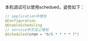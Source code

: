 <!-- TODO: 项目中的dto模块 -->
<!-- TODO: 搞清项目管理流程-->
<!-- TODO: java.io.Serializable -->
<!-- TODO: @java.io.Serial -->
<!-- TODO: lambok.Data -->
<!-- TODO: lambok.Getter -->
<!-- TODO: lambok.AllArgsConstructor -->
<!-- TODO: lambok.experimental.Accessors -->
<!-- TODO: java.lang.RuntimeException -->
<!-- TODO: common.core.dto -->
<!-- TODO: common.core.constant -->
<!-- TODO: java super -->
<!-- TODO: java this -->
<!-- TODO: java enum -->
<!-- TODO: java 中的异常 -->
<!-- TODO: org.aspectj.lang.annotation.Aspect -->
<!-- TODO: git 的glob模式 -->
<!-- TODO: git 的快照是什么-->
<!-- TODO: Junit测试用例编写规范（assert的使用） -->
<!-- TODO： org.mockito -->
<!-- TODO: spring cloud -->
<!-- TODO: k8s -->
<!-- TODO: bootstrap -->
<!-- TODO: 《领域驱动设计：软件核心复杂性应对之道》 -->
<!-- TODO: mybatis-plus: wrapper; QuerryWrapper; -->
<!-- TODO： 链式查询 -->

本机调试可以使用schedued，姿势如下：
```java
// application中增加
@Configuration
@EnableScheduling
// service中方法上增加
@Scheduled(cron = "0/5 * * * * ?")
```